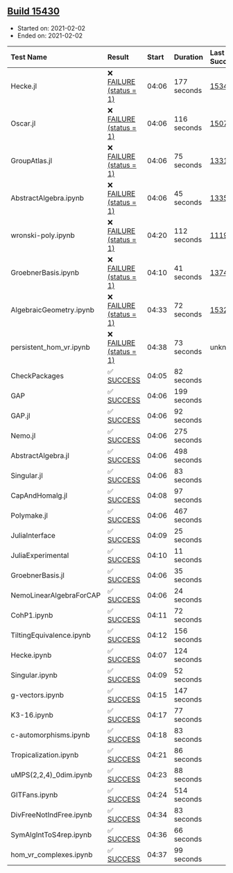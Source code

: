 ## [Build 15430](https://oscarci.mathematik.uni-kl.de/job/oscar/15430/)

* Started on: 2021-02-02
* Ended on: 2021-02-02

| Test Name    | Result | Start | Duration | Last Success | First Failure |
|:-------------|:-------|:------|:---------|:-------------|:--------------|
| Hecke.jl | ❌ [FAILURE (status = 1)](https://oscarci.mathematik.uni-kl.de/job/oscar/15430/artifact/logs/build-15430/Hecke.jl.log) | 04:06 | 177 seconds | [15344](https://oscarci.mathematik.uni-kl.de/job/oscar/15344/) | [15348](https://oscarci.mathematik.uni-kl.de/job/oscar/15348/) |
| Oscar.jl | ❌ [FAILURE (status = 1)](https://oscarci.mathematik.uni-kl.de/job/oscar/15430/artifact/logs/build-15430/Oscar.jl.log) | 04:06 | 116 seconds | [15079](https://oscarci.mathematik.uni-kl.de/job/oscar/15079/) | [15080](https://oscarci.mathematik.uni-kl.de/job/oscar/15080/) |
| GroupAtlas.jl | ❌ [FAILURE (status = 1)](https://oscarci.mathematik.uni-kl.de/job/oscar/15430/artifact/logs/build-15430/GroupAtlas.jl.log) | 04:06 | 75 seconds | [13311](https://oscarci.mathematik.uni-kl.de/job/oscar/13311/) | [13312](https://oscarci.mathematik.uni-kl.de/job/oscar/13312/) |
| AbstractAlgebra.ipynb | ❌ [FAILURE (status = 1)](https://oscarci.mathematik.uni-kl.de/job/oscar/15430/artifact/logs/build-15430/AbstractAlgebra.ipynb.log) | 04:06 | 45 seconds | [13355](https://oscarci.mathematik.uni-kl.de/job/oscar/13355/) | [13356](https://oscarci.mathematik.uni-kl.de/job/oscar/13356/) |
| wronski-poly.ipynb | ❌ [FAILURE (status = 1)](https://oscarci.mathematik.uni-kl.de/job/oscar/15430/artifact/logs/build-15430/wronski-poly.ipynb.log) | 04:20 | 112 seconds | [11192](https://oscarci.mathematik.uni-kl.de/job/oscar/11192/) | [11193](https://oscarci.mathematik.uni-kl.de/job/oscar/11193/) |
| GroebnerBasis.ipynb | ❌ [FAILURE (status = 1)](https://oscarci.mathematik.uni-kl.de/job/oscar/15430/artifact/logs/build-15430/GroebnerBasis.ipynb.log) | 04:10 | 41 seconds | [13748](https://oscarci.mathematik.uni-kl.de/job/oscar/13748/) | [13749](https://oscarci.mathematik.uni-kl.de/job/oscar/13749/) |
| AlgebraicGeometry.ipynb | ❌ [FAILURE (status = 1)](https://oscarci.mathematik.uni-kl.de/job/oscar/15430/artifact/logs/build-15430/AlgebraicGeometry.ipynb.log) | 04:33 | 72 seconds | [15322](https://oscarci.mathematik.uni-kl.de/job/oscar/15322/) | [15323](https://oscarci.mathematik.uni-kl.de/job/oscar/15323/) |
| persistent_hom_vr.ipynb | ❌ [FAILURE (status = 1)](https://oscarci.mathematik.uni-kl.de/job/oscar/15430/artifact/logs/build-15430/persistent_hom_vr.ipynb.log) | 04:38 | 73 seconds | unknown | unknown |
| CheckPackages | ✅ [SUCCESS](https://oscarci.mathematik.uni-kl.de/job/oscar/15430/artifact/logs/build-15430/CheckPackages.log) | 04:05 | 82 seconds |  |  |
| GAP | ✅ [SUCCESS](https://oscarci.mathematik.uni-kl.de/job/oscar/15430/artifact/logs/build-15430/GAP.log) | 04:06 | 199 seconds |  |  |
| GAP.jl | ✅ [SUCCESS](https://oscarci.mathematik.uni-kl.de/job/oscar/15430/artifact/logs/build-15430/GAP.jl.log) | 04:06 | 92 seconds |  |  |
| Nemo.jl | ✅ [SUCCESS](https://oscarci.mathematik.uni-kl.de/job/oscar/15430/artifact/logs/build-15430/Nemo.jl.log) | 04:06 | 275 seconds |  |  |
| AbstractAlgebra.jl | ✅ [SUCCESS](https://oscarci.mathematik.uni-kl.de/job/oscar/15430/artifact/logs/build-15430/AbstractAlgebra.jl.log) | 04:06 | 498 seconds |  |  |
| Singular.jl | ✅ [SUCCESS](https://oscarci.mathematik.uni-kl.de/job/oscar/15430/artifact/logs/build-15430/Singular.jl.log) | 04:06 | 83 seconds |  |  |
| CapAndHomalg.jl | ✅ [SUCCESS](https://oscarci.mathematik.uni-kl.de/job/oscar/15430/artifact/logs/build-15430/CapAndHomalg.jl.log) | 04:08 | 97 seconds |  |  |
| Polymake.jl | ✅ [SUCCESS](https://oscarci.mathematik.uni-kl.de/job/oscar/15430/artifact/logs/build-15430/Polymake.jl.log) | 04:06 | 467 seconds |  |  |
| JuliaInterface | ✅ [SUCCESS](https://oscarci.mathematik.uni-kl.de/job/oscar/15430/artifact/logs/build-15430/JuliaInterface.log) | 04:09 | 25 seconds |  |  |
| JuliaExperimental | ✅ [SUCCESS](https://oscarci.mathematik.uni-kl.de/job/oscar/15430/artifact/logs/build-15430/JuliaExperimental.log) | 04:10 | 11 seconds |  |  |
| GroebnerBasis.jl | ✅ [SUCCESS](https://oscarci.mathematik.uni-kl.de/job/oscar/15430/artifact/logs/build-15430/GroebnerBasis.jl.log) | 04:06 | 35 seconds |  |  |
| NemoLinearAlgebraForCAP | ✅ [SUCCESS](https://oscarci.mathematik.uni-kl.de/job/oscar/15430/artifact/logs/build-15430/NemoLinearAlgebraForCAP.log) | 04:06 | 24 seconds |  |  |
| CohP1.ipynb | ✅ [SUCCESS](https://oscarci.mathematik.uni-kl.de/job/oscar/15430/artifact/logs/build-15430/CohP1.ipynb.log) | 04:11 | 72 seconds |  |  |
| TiltingEquivalence.ipynb | ✅ [SUCCESS](https://oscarci.mathematik.uni-kl.de/job/oscar/15430/artifact/logs/build-15430/TiltingEquivalence.ipynb.log) | 04:12 | 156 seconds |  |  |
| Hecke.ipynb | ✅ [SUCCESS](https://oscarci.mathematik.uni-kl.de/job/oscar/15430/artifact/logs/build-15430/Hecke.ipynb.log) | 04:07 | 124 seconds |  |  |
| Singular.ipynb | ✅ [SUCCESS](https://oscarci.mathematik.uni-kl.de/job/oscar/15430/artifact/logs/build-15430/Singular.ipynb.log) | 04:09 | 52 seconds |  |  |
| g-vectors.ipynb | ✅ [SUCCESS](https://oscarci.mathematik.uni-kl.de/job/oscar/15430/artifact/logs/build-15430/g-vectors.ipynb.log) | 04:15 | 147 seconds |  |  |
| K3-16.ipynb | ✅ [SUCCESS](https://oscarci.mathematik.uni-kl.de/job/oscar/15430/artifact/logs/build-15430/K3-16.ipynb.log) | 04:17 | 77 seconds |  |  |
| c-automorphisms.ipynb | ✅ [SUCCESS](https://oscarci.mathematik.uni-kl.de/job/oscar/15430/artifact/logs/build-15430/c-automorphisms.ipynb.log) | 04:18 | 83 seconds |  |  |
| Tropicalization.ipynb | ✅ [SUCCESS](https://oscarci.mathematik.uni-kl.de/job/oscar/15430/artifact/logs/build-15430/Tropicalization.ipynb.log) | 04:21 | 86 seconds |  |  |
| uMPS(2,2,4)_0dim.ipynb | ✅ [SUCCESS](https://oscarci.mathematik.uni-kl.de/job/oscar/15430/artifact/logs/build-15430/uMPS-2-2-4-_0dim.ipynb.log) | 04:23 | 88 seconds |  |  |
| GITFans.ipynb | ✅ [SUCCESS](https://oscarci.mathematik.uni-kl.de/job/oscar/15430/artifact/logs/build-15430/GITFans.ipynb.log) | 04:24 | 514 seconds |  |  |
| DivFreeNotIndFree.ipynb | ✅ [SUCCESS](https://oscarci.mathematik.uni-kl.de/job/oscar/15430/artifact/logs/build-15430/DivFreeNotIndFree.ipynb.log) | 04:34 | 83 seconds |  |  |
| SymAlgIntToS4rep.ipynb | ✅ [SUCCESS](https://oscarci.mathematik.uni-kl.de/job/oscar/15430/artifact/logs/build-15430/SymAlgIntToS4rep.ipynb.log) | 04:36 | 66 seconds |  |  |
| hom_vr_complexes.ipynb | ✅ [SUCCESS](https://oscarci.mathematik.uni-kl.de/job/oscar/15430/artifact/logs/build-15430/hom_vr_complexes.ipynb.log) | 04:37 | 99 seconds |  |  |

